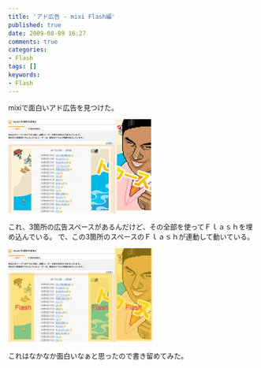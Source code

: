 ```yaml
---
title: 'アド広告 - mixi Flash編'
published: true
date: 2009-08-09 16:27
comments: true
categories:
- Flash
tags: []
keywords:
- Flash
---
```

mixiで面白いアド広告を見つけた。

<div><a href="/imgs/archives/2009/08/mixi_ad_0.jpg"><img src="/imgs/archives/2009/08/mixi_ad_0-300x191.jpg" alt="" title="mixi_ad_0" width="300" height="191" class="alignnone size-medium wp-image-190" /></a></div>


これ、3箇所の広告スペースがあるんだけど、その全部を使ってＦｌａｓｈを埋め込んでいる。
で、この3箇所のスペースのＦｌａｓｈが連動して動いている。

<div><a href="/imgs/archives/2009/08/mixi_ad_1.jpg"><img src="/imgs/archives/2009/08/mixi_ad_1-300x191.jpg" alt="" title="mixi_ad_1" width="300" height="191" class="alignnone size-medium wp-image-192" /></a></div>

これはなかなか面白いなぁと思ったので書き留めてみた。